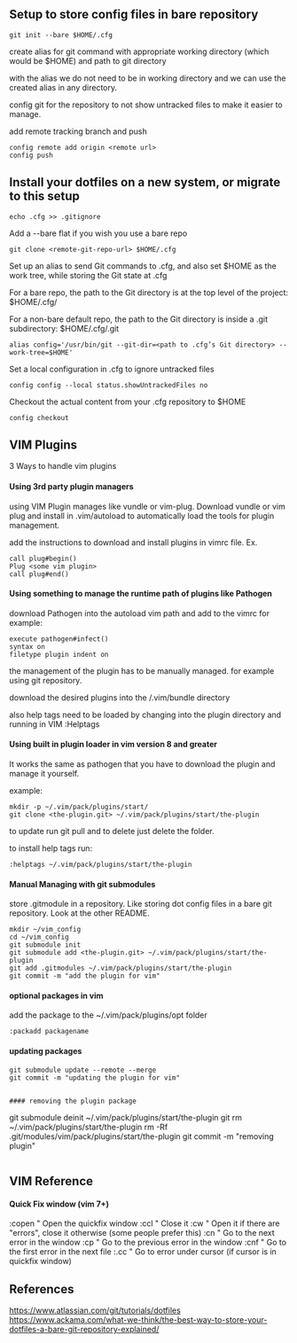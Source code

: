## Setup to store config files in bare repository

```
git init --bare $HOME/.cfg
```

create alias for git command with appropriate working directory (which would be $HOME) and path to git directory

with the alias we do not need to be in working directory and we can use the created alias in any directory.

config git for the repository to not show untracked files to make it easier to manage.

add remote tracking branch and push

```
config remote add origin <remote url>
config push
```



## Install your dotfiles on a new system, or migrate to this setup




```
echo .cfg >> .gitignore
```


Add a --bare flat if you wish you use a bare repo

```
git clone <remote-git-repo-url> $HOME/.cfg
```


Set up an alias to send Git commands to .cfg, and also set $HOME as the work tree, while storing the Git state at .cfg

For a bare repo, the path to the Git directory is at the top level of the project: $HOME/.cfg/

For a non-bare default repo, the path to the Git directory is inside a .git subdirectory: $HOME/.cfg/.git

```
alias config='/usr/bin/git --git-dir=<path to .cfg’s Git directory> --work-tree=$HOME'
```

Set a local configuration in .cfg to ignore untracked files

```
config config --local status.showUntrackedFiles no
```

Checkout the actual content from your .cfg repository to $HOME

```
config checkout
```


## VIM Plugins


3 Ways to handle vim plugins

#### Using 3rd party plugin managers

using VIM Plugin manages like vundle or vim-plug. Download vundle or vim plug
and install in .vim/autoload to automatically load the tools for plugin management.

add the instructions to download and install plugins in vimrc file. Ex.

```
call plug#begin()
Plug <some vim plugin>
call plug#end()
```

#### Using something to manage the runtime path of plugins like Pathogen

download Pathogen into the autoload vim path and add to the vimrc for example:

```
execute pathogen#infect()
syntax on
filetype plugin indent on
```

the management of the plugin has to be manually managed. for example using git repository.

download the desired plugins into the /.vim/bundle directory

also help tags need to be loaded by changing into the plugin directory and running in VIM :Helptags


#### Using built in plugin loader in vim version 8 and greater

It works the same as pathogen that you have to download the plugin and manage it yourself.

example:

```
mkdir -p ~/.vim/pack/plugins/start/
git clone <the-plugin.git> ~/.vim/pack/plugins/start/the-plugin
```

to update run git pull and to delete just delete the folder.

to install help tags run:

```
:helptags ~/.vim/pack/plugins/start/the-plugin
```

#### Manual Managing with git submodules


store .gitmodule in a repository. Like storing dot config files in a bare git repository. Look at the other README.

```
mkdir ~/vim_config
cd ~/vim_config
git submodule init
git submodule add <the-plugin.git> ~/.vim/pack/plugins/start/the-plugin
git add .gitmodules ~/.vim/pack/plugins/start/the-plugin
git commit -m "add the plugin for vim"
```

#### optional packages in vim

add the package to the ~/.vim/pack/plugins/opt folder

```
:packadd packagename
```

#### updating packages

```
git submodule update --remote --merge
git commit -m "updating the plugin for vim"


#### removing the plugin package

```
git submodule deinit ~/.vim/pack/plugins/start/the-plugin
git rm ~/.vim/pack/plugins/start/the-plugin
rm -Rf .git/modules/vim/pack/plugins/start/the-plugin
git commit -m "removing plugin"
```
```


## VIM Reference

#### Quick Fix window (vim 7+)

:copen " Open the quickfix window
:ccl   " Close it
:cw    " Open it if there are "errors", close it otherwise (some people prefer this)
:cn    " Go to the next error in the window
:cp    " Go to the previous error in the window
:cnf   " Go to the first error in the next file
:.cc   " Go to error under cursor (if cursor is in quickfix window)


## References

https://www.atlassian.com/git/tutorials/dotfiles
https://www.ackama.com/what-we-think/the-best-way-to-store-your-dotfiles-a-bare-git-repository-explained/



